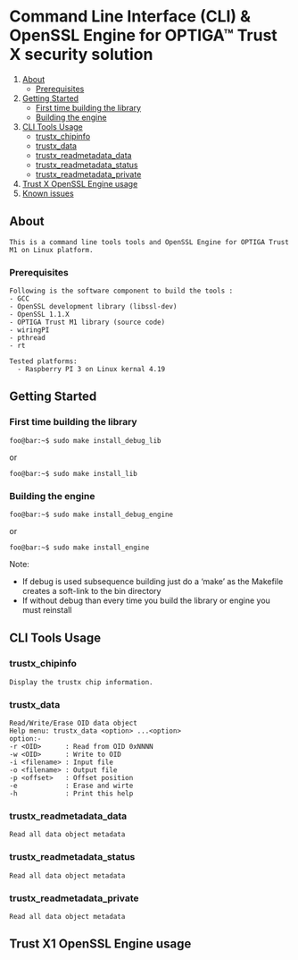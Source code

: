 # Command Line Interface (CLI) & OpenSSL Engine for OPTIGA™ Trust X security solution

1. [About](#about)
    * [Prerequisites](#prerequisites)
2. [Getting Started](#getting_started)
    * [First time building the library](#build_lib)
    * [Building the engine](#build_engine) 
3. [CLI Tools Usage](#cli_usage)
    * [trustx_chipinfo](#trustx_chipinfo)
    * [trustx_data](#trustx_data)
    * [trustx_readmetadata_data](#trustx_readmetadata_data)
    * [trustx_readmetadata_status](#trustx_readmetadata_status)
    * [trustx_readmetadata_private](#trustx_readmetadata_private)
4. [Trust X OpenSSL Engine usage](#engine_usage)
5. [Known issues](#known_issues)

## <a name="about"></a>About

    This is a command line tools tools and OpenSSL Engine for OPTIGA Trust M1 on Linux platform.


### <a name="prerequisites"></a>Prerequisites

    Following is the software component to build the tools :
	- GCC
	- OpenSSL development library (libssl-dev)
	- OpenSSL 1.1.X
	- OPTIGA Trust M1 library (source code)
	- wiringPI
	- pthread
	- rt

    Tested platforms:
      - Raspberry PI 3 on Linux kernal 4.19

## <a name="getting_started"></a>Getting Started
### <a name="build_lib"></a>First time building the library
```console 
foo@bar:~$ sudo make install_debug_lib
```
or 
```console 
foo@bar:~$ sudo make install_lib
```

### <a name="build_engine"></a>Building the engine
```console 
foo@bar:~$ sudo make install_debug_engine
```
or 
```console 
foo@bar:~$ sudo make install_engine
```

Note:
- If debug is used subsequence building just do a ‘make’ as the Makefile creates a 
  soft-link to the bin directory
- If without debug than every time you build the library or engine you must reinstall

## <a name="cli_usage"></a>CLI Tools Usage
### <a name="trustx_chipinfo"></a>trustx_chipinfo
    Display the trustx chip information.

### <a name="trustx_data"></a>trustx_data
    Read/Write/Erase OID data object
	Help menu: trustx_data <option> ...<option>
	option:- 
	-r <OID>      : Read from OID 0xNNNN 
	-w <OID>      : Write to OID
	-i <filename> : Input file 
	-o <filename> : Output file 
	-p <offset>   : Offset position 
	-e            : Erase and wirte 
	-h            : Print this help

### <a name="trustx_readmetadata_data"></a>trustx_readmetadata_data
    Read all data object metadata
          
### <a name="trustx_readmetadata_status"></a>trustx_readmetadata_status
    Read all data object metadata

### <a name="trustx_readmetadata_private"></a>trustx_readmetadata_private
    Read all data object metadata

## <a name="engine_usage"></a>Trust X1 OpenSSL Engine usage
